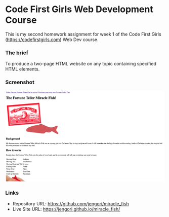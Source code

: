 # Code First Girls Web Development Course

This is my second homework assignment for week 1 of the Code First Girls (https://codefirstgirls.com) Web Dev course.

### The brief

To produce a two-page HTML website on any topic containing specified HTML elements.

### Screenshot

![](screenshot.png)

### Links

- Repository URL: https://github.com/jengori/miracle_fish
- Live Site URL: https://jengori.github.io/miracle_fish/